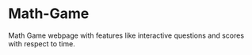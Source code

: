 # Math-Game
Math Game webpage with features like interactive questions and scores with respect to time.
